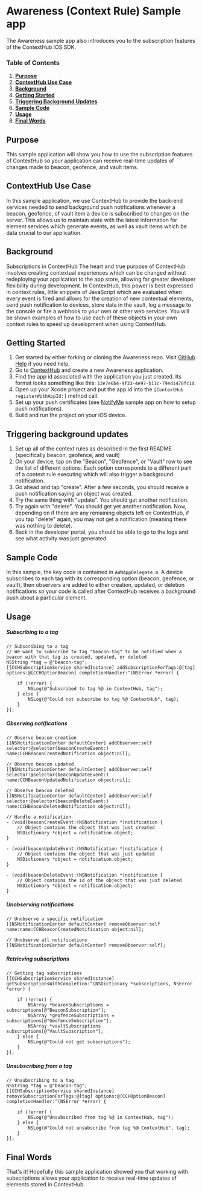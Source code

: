 # Awareness (Context Rule) Sample app

The Awareness sample app also introduces you to the subscription features of the ContextHub iOS SDK.

### Table of Contents

1. **[Purpose](#purpose)**
2. **[ContextHub Use Case](#contexthub-use-case)**
3. **[Background](#background)**
4. **[Getting Started](#getting-started)**
6. **[Triggering Background Updates](#triggering-background-updates)**
9. **[Sample Code](#sample-code)**
10. **[Usage](#usage)**
11. **[Final Words](#final-words)**

## Purpose
This sample application will show you how to use the subscription features of ContextHub so your application can receive real-time updates of changes made to beacon, geofence, and vault items.

## ContextHub Use Case
In this sample application, we use ContextHub to provide the back-end services needed to send background push notifications whenever a beacon, geofence, of vault item a device is subscribed to changes on the server. This allows us to maintain state with the latest information for element services which generate events, as well as vault items which be data crucial to our application.

## Background
Subscriptions in ContextHub
The heart and true purpose of ContextHub involves creating contextual experiences which can be changed without redeploying your application to the app store, allowing far greater developer flexibility during development. In ContextHub, this power is best expressed in context rules, little snippets of JavaScript which are evaluated when every event is fired and allows for the creation of new contextual elements, send push notification to devices, store data in the vault, log a message to the console or fire a webhook to your own or other web services. You will be shown examples of how to use each of these objects in your own context rules to speed up development when using ContextHub.

## Getting Started
1. Get started by either forking or cloning the Awareness repo. Visit [GitHub Help](https://help.github.com/articles/fork-a-repo) if you need help.
2. Go to [ContextHub](http://app.contexthub.com) and create a new Awareness application.
3. Find the app id associated with the application you just created. Its format looks something like this: `13e7e6b4-9f33-4e97-b11c-79ed1470fc1d`.
4. Open up your Xcode project and put the app id into the `[ContextHub registerWithAppId:]` method call.
5. Set up your push certificates (see [NotifyMe](https://github.com/contexthub/notify-me) sample app on how to setup push notifications).
6. Build and run the project on your iOS device.

## Triggering background updates
1. Set up all of the context rules as described in the first README (specifically beacon, geofence, and vault)
2. On your device, tap on the "Beacon", "Geofence", or "Vault" row to see the list of different options. Each option corresponds to a different part of a context rule executing which will also trigger a background notification.
3. Go ahead and tap "create". After a few seconds, you should receive a push notification saying an object was created.
4. Try the same thing with "update". You should get another notification.
5. Try again with "delete". You should get yet another notification. Now, depending on if there are any remaining objects left on ContextHub, if you tap "delete" again, you may not get a notification (meaning there was nothing to delete).
6. Back in the developer portal, you should be able to go to the logs and see what activity was just generated.


## Sample Code
In this sample, the key code is contained in `AWNAppDelegate.m`. A device subscribes to each tag with its corresponding option (beacon, geofence, or vault), then observers are added to either creation, updated, or deletion notifications so your code is called after ContextHub receives a background push about a particular element.

## Usage

##### Subscribing to a tag
```objc
// Subscribing to a tag 
// We want to subscribe to tag "beacon-tag" to be notified when a beacon with that tag is created, updated, or deleted
NSString *tag = @"beacon-tag";
[[CCHSubscriptionService sharedInstance] addSubscriptionForTags:@[tag] options:@[CCHOptionBeacon] completionHandler:^(NSError *error) {

    if (!error) {
        NSLog(@"Subscribed to tag %@ in ContextHub, tag");
    } else {
        NSLog(@"Could not subscribe to tag %@ ContextHub", tag);
    }
}];
```

##### Observing notifications
```objc
// Observe beacon creation
[[NSNotificationCenter defaultCenter] addObserver:self selector:@selector(beaconCreateEvent:) name:CCHBeaconCreatedNotification object:nil];

// Observe beacon updated
[[NSNotificationCenter defaultCenter] addObserver:self selector:@selector(beaconUpdateEvent:) name:CCHBeaconUpdatedNotification object:nil];

// Observe beacon deleted
[[NSNotificationCenter defaultCenter] addObserver:self selector:@selector(beaconDeleteEvent:) name:CCHBeaconDeletedNotification object:nil];

// Handle a notification
- (void)beaconCreateEvent:(NSNotification *)notification {
    // Object contains the object that was just created
    NSDictionary *object = notification.object;
}

- (void)beaconUpdateEvent:(NSNotification *)notification {
    // Object contains the object that was just updated
    NSDictionary *object = notification.object;
}

- (void)beaconDeleteEvent:(NSNotification *)notification {
    // Object contains the id of the object that was just deleted
    NSDictionary *object = notification.object;
}
```

##### Unobserving notifications
```objc
// Unobserve a specific notification
[[NSNotificationCenter defaultCenter] removeObserver:self name:name:CCHBeaconCreatedNotification object:nil]; 

// Unobserve all notifications
[[NSNotificationCenter defaultCenter] removeObserver:self];
```

##### Retrieving subscriptions
```objc
// Getting tag subscriptions
[[CCHSubscriptionService sharedInstance] getSubscriptionsWithCompletion:^(NSDictionary *subscriptions, NSError *error) {

    if (!error) {
        NSArray *beaconSubscriptions = subscriptions[@"BeaconSubscription"];
        NSArray *geofenceSubscriptions = subscriptions[@"GeofenceSubscription"];
        NSArray *vaultSubscriptions subscriptions[@"VaultSubscription"];
    } else {
        NSLog(@"Could not get subscriptions");
    }
}];
```

##### Unsubscribing from a tag
```objc
// Unsubscribing to a tag
NSString *tag = @"beacon-tag";
[[CCHSubscriptionService sharedInstance] removeSubscriptionForTags:@[tag] options:@[CCHOptionBeacon] completionHandler:^(NSError *error) {

    if (!error) {
        NSLog(@"Unsubscribed from tag %@ in ContextHub, tag");
    } else {
        NSLog(@"Could not unsubscribe from tag %@ ContextHub", tag);
    }
}];
```

## Final Words

That's it! Hopefully this sample application showed you that working with subscriptions allows your application to receive real-time updates of elements stored in ContextHub.